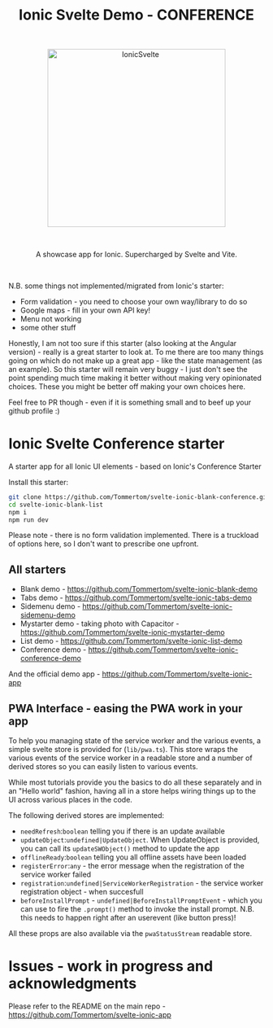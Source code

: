 
<h1 align="center"> Ionic Svelte Demo - CONFERENCE</h1> <br>
<p align="center">
  <a href="https://ionicsvelte.firebaseapp.com">
    <img alt="IonicSvelte" title="IonicSvelte" src="https://github.com/Tommertom/svelte-ionic-app/raw/master/src/static/assets/svelte-ionic-vite.png" width="350">
  </a>
</p>
<br>
<p align="center">
  A showcase app for Ionic. Supercharged by Svelte and Vite.
</p>
<br>

N.B. some things not implemented/migrated from Ionic's starter:
- Form validation - you need to choose your own way/library to do so
- Google maps - fill in your own API key!
- Menu not working
- some other stuff

Honestly, I am not too sure if this starter (also looking at the Angular version) - really is a great starter to look at. To me there are too many things going on which do not make up a great app - like the state management (as an example). So this starter will remain very buggy - I just don't see the point spending much time making it better without making very opinionated choices. These you might be better off making your own choices here.

Feel free to PR though - even if it is something small and to beef up your github profile :)


# Ionic Svelte Conference starter
A starter app for all Ionic UI elements - based on Ionic's Conference Starter

Install this starter:
```bash
git clone https://github.com/Tommertom/svelte-ionic-blank-conference.git 
cd svelte-ionic-blank-list
npm i
npm run dev
```

Please note - there is no form validation implemented. There is a truckload of options here, so I don't want to prescribe one upfront.

## All starters
* Blank demo - https://github.com/Tommertom/svelte-ionic-blank-demo
* Tabs demo - https://github.com/Tommertom/svelte-ionic-tabs-demo
* Sidemenu demo - https://github.com/Tommertom/svelte-ionic-sidemenu-demo
* Mystarter demo - taking photo with Capacitor - https://github.com/Tommertom/svelte-ionic-mystarter-demo
* List demo - https://github.com/Tommertom/svelte-ionic-list-demo
* Conference demo - https://github.com/Tommertom/svelte-ionic-conference-demo

And the official demo app - https://github.com/Tommertom/svelte-ionic-app

  
## PWA Interface - easing the PWA work in your app
To help you managing state of the service worker and the various events, a simple svelte store is provided for (`lib/pwa.ts`). This store wraps the various events of the service worker in a readable store and a number of derived stores so you can easily listen to various events.

While most tutorials provide you the basics to do all these separately and in an "Hello world" fashion, having all in a store helps wiring things up to the UI across various places in the code. 

The following derived stores are implemented:
- `needRefresh`:`boolean` telling you if there is an update available
- `updateObject`:`undefined|UpdateObject`. When UpdateObject is provided, you can call its `updateSWObject()` method to update the app
- `offlineReady`:`boolean` telling you all offline assets have been loaded
- `registerError`:`any` - the error message when the registration of the service worker failed
- `registration`:`undefined|ServiceWorkerRegistration` - the service worker registration object - when succesfull
- `beforeInstallPrompt` - `undefined|BeforeInstallPromptEvent` - which you can use to fire the `.prompt()` method to invoke the install prompt. N.B. this needs to happen right after an userevent (like button press)!

All these props are also available via the `pwaStatusStream` readable store.

# Issues - work in progress and acknowledgments
Please refer to the README on the main repo - https://github.com/Tommertom/svelte-ionic-app